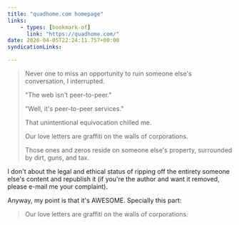 ```yaml
---
title: "quadhome.com homepage"
links:
    - types: [bookmark-of]
      link: "https://quadhome.com/"
date: 2020-04-05T22:24:11.757+00:00
syndicationLinks:

---
```


> Never one to miss an opportunity to ruin someone else's conversation, I interrupted.
>
> "The web isn't peer-to-peer."
>
> "Well, it's peer-to-peer services."
>
> That unintentional equivocation chilled me.
>
> Our love letters are graffiti on the walls of corporations.
>
> Those ones and zeros reside on someone else's property, surrounded by dirt, guns, and tax.

I don't about the legal and ethical status of ripping off the entirety someone else's content and republish it (if you're the author and want it removed, please e-mail me your complaint).

Anyway, my point is that it's AWESOME. Specially this part:

> Our love letters are graffiti on the walls of corporations.